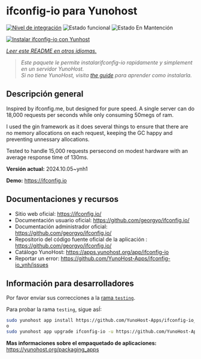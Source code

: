 <!--
Este archivo README esta generado automaticamente<https://github.com/YunoHost/apps/tree/master/tools/readme_generator>
No se debe editar a mano.
-->

# ifconfig-io para Yunohost

[![Nivel de integración](https://dash.yunohost.org/integration/ifconfig-io.svg)](https://ci-apps.yunohost.org/ci/apps/ifconfig-io/) ![Estado funcional](https://ci-apps.yunohost.org/ci/badges/ifconfig-io.status.svg) ![Estado En Mantención](https://ci-apps.yunohost.org/ci/badges/ifconfig-io.maintain.svg)

[![Instalar ifconfig-io con Yunhost](https://install-app.yunohost.org/install-with-yunohost.svg)](https://install-app.yunohost.org/?app=ifconfig-io)

*[Leer este README en otros idiomas.](./ALL_README.md)*

> *Este paquete le permite instalarifconfig-io rapidamente y simplement en un servidor YunoHost.*  
> *Si no tiene YunoHost, visita [the guide](https://yunohost.org/install) para aprender como instalarla.*

## Descripción general

Inspired by ifconfig.me, but designed for pure speed. A single server can do 18,000 requests per seconds while only consuming 50megs of ram.

I used the gin framework as it does several things to ensure that there are no memory allocations on each request, keeping the GC happy and preventing unnessary allocations.

Tested to handle 15,000 requests persecond on modest hardware with an average response time of 130ms.


**Versión actual:** 2024.10.05~ynh1

**Demo:** <https://ifconfig.io>
## Documentaciones y recursos

- Sitio web oficial: <https://ifconfig.io/>
- Documentación usuario oficial: <https://github.com/georgyo/ifconfig.io/>
- Documentación administrador oficial: <https://github.com/georgyo/ifconfig.io/>
- Repositorio del código fuente oficial de la aplicación : <https://github.com/georgyo/ifconfig.io/>
- Catálogo YunoHost: <https://apps.yunohost.org/app/ifconfig-io>
- Reportar un error: <https://github.com/YunoHost-Apps/ifconfig-io_ynh/issues>

## Información para desarrolladores

Por favor enviar sus correcciones a la [rama `testing`](https://github.com/YunoHost-Apps/ifconfig-io_ynh/tree/testing).

Para probar la rama `testing`, sigue asÍ:

```bash
sudo yunohost app install https://github.com/YunoHost-Apps/ifconfig-io_ynh/tree/testing --debug
o
sudo yunohost app upgrade ifconfig-io -u https://github.com/YunoHost-Apps/ifconfig-io_ynh/tree/testing --debug
```

**Mas informaciones sobre el empaquetado de aplicaciones:** <https://yunohost.org/packaging_apps>
